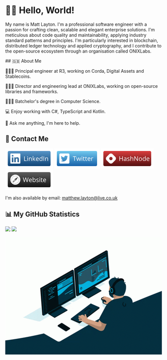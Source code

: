 # 👋🏻 Hello, World!

My name is Matt Layton. I'm a professional software engineer with a passion for crafting clean, scalable and elegant enterprise solutions. I'm meticulous about code quality and maintainability, applying industry standard patterns and principles. I'm particularly interested in blockchain, distributed ledger technology and applied cryptography, and I contribute to the open-source ecosystem through an organisation called ONIXLabs.

## 🇬🇧 About Me

👨🏼‍💻 Principal engineer at R3, working on Corda, Digital Assets and Stablecoins.

👨🏼‍💻 Director and engineering lead at ONIXLabs, working on open-source libraries and frameworks.

👨🏼‍🎓 Batchelor's degree in Computer Science.

💻 Enjoy working with C#, TypeScript and Kotlin.

💬 Ask me anything, I'm here to help.

## 📨 Contact Me

[![LinkedIn Badge](https://raw.githubusercontent.com/MrMatthewLayton/MrMatthewLayton/main/content/images/linkedin.png)](https://www.linkedin.com/in/matthew-layton-85547829/) [![Twitter Badge](https://raw.githubusercontent.com/MrMatthewLayton/MrMatthewLayton/main/content/images/twitter.png)](https://twitter.com/MrMatthewLayton) [![HashNode Badge](https://raw.githubusercontent.com/MrMatthewLayton/MrMatthewLayton/main/content/images/hashnode.png)](https://onixlabs.hashnode.dev/) [![Website Badge](https://raw.githubusercontent.com/MrMatthewLayton/MrMatthewLayton/main/content/images/website.png)](https://onixlabs.io/)

I'm also available by email: [matthew.layton@live.co.uk](mailto:matthew.layton@live.co.uk)

## 📊 My GitHub Statistics

<div>
  <img height="180em" src="https://github-readme-stats.vercel.app/api?username=MrMatthewLayton&show_icons=true&hide_border=true&&count_private=true&include_all_commits=true" />
  <img height="180em" src="https://github-readme-stats.vercel.app/api/top-langs/?username=MrMatthewLayton&show_icons=true&hide_border=true&layout=compact&langs_count=8"/>
</div>

![](https://raw.githubusercontent.com/MrMatthewLayton/MrMatthewLayton/main/content/images/coding.gif)
